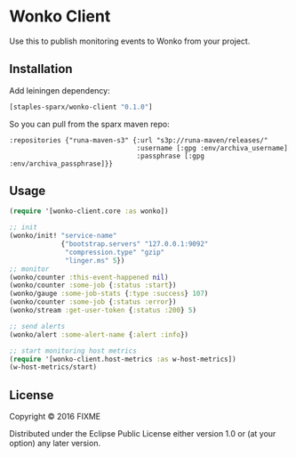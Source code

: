 # Wonko Client

Use this to publish monitoring events to Wonko from your project.

## Installation

Add leiningen dependency:
```clojure
[staples-sparx/wonko-client "0.1.0"]
```

So you can pull from the sparx maven repo:
```
:repositories {"runa-maven-s3" {:url "s3p://runa-maven/releases/"
                                :username [:gpg :env/archiva_username]
                                :passphrase [:gpg :env/archiva_passphrase]}}
```
## Usage

```clojure
(require '[wonko-client.core :as wonko])

;; init
(wonko/init! "service-name"
             {"bootstrap.servers" "127.0.0.1:9092"
              "compression.type" "gzip"
              "linger.ms" 5})
;; monitor
(wonko/counter :this-event-happened nil)
(wonko/counter :some-job {:status :start})
(wonko/gauge :some-job-stats {:type :success} 107)
(wonko/counter :some-job {:status :error})
(wonko/stream :get-user-token {:status :200} 5)

;; send alerts
(wonko/alert :some-alert-name {:alert :info})

;; start monitoring host metrics
(require '[wonko-client.host-metrics :as w-host-metrics])
(w-host-metrics/start)
```

## License

Copyright © 2016 FIXME

Distributed under the Eclipse Public License either version 1.0 or (at
your option) any later version.
